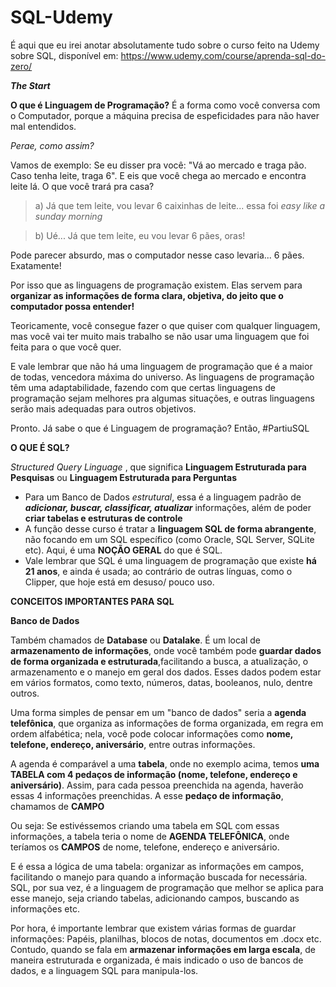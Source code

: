 # SQL-Udemy

É aqui que eu irei anotar absolutamente tudo sobre o curso feito na Udemy sobre SQL, disponível em: https://www.udemy.com/course/aprenda-sql-do-zero/

_**The Start**_

**O que é Linguagem de Programação?**
É a forma como você conversa com o Computador, porque a máquina precisa de espeficidades para não haver mal entendidos.

_Perae, como assim?_

Vamos de exemplo: Se eu disser pra você: "Vá ao mercado e traga pão. Caso tenha leite, traga 6". E eis que você chega ao mercado e encontra leite lá. O que você trará pra casa?

> a) Já que tem leite, vou levar 6 caixinhas de leite... essa foi _easy like a sunday morning_

> b) Ué... Já que tem leite, eu vou levar 6 pães, oras!

Pode parecer absurdo, mas o computador nesse caso levaria... 6 pães. Exatamente!

Por isso que as linguagens de programação existem. Elas servem para **organizar as informações de forma clara, objetiva, do jeito que o computador possa entender!**

Teoricamente, você consegue fazer o que quiser com qualquer linguagem, mas você vai ter muito mais trabalho se não usar uma linguagem que foi feita para o que você quer.

E vale lembrar que não há uma linguagem de programação que é a maior de todas, vencedora máxima do universo. As linguagens de programação têm uma adaptabilidade, fazendo com que certas linguagens de programação sejam melhores pra algumas situações, e outras linguagens serão mais adequadas para outros objetivos.

Pronto. Já sabe o que é Linguagem de programação? Então, #PartiuSQL

**O QUE É SQL?**

_Structured Query Linguage_ , que significa **Linguagem Estruturada para Pesquisas** ou **Linguagem Estruturada para Perguntas**
- Para um Banco de Dados _estrutural_, essa é a linguagem padrão de **_adicionar, buscar, classificar, atualizar_** informações, além de poder **criar tabelas e estruturas de controle**
- A função desse curso é tratar a **linguagem SQL de forma abrangente**, não focando em um SQL específico (como Oracle, SQL Server, SQLite etc). Aqui, é uma **NOÇÃO GERAL** do que é SQL.
- Vale lembrar que SQL é uma linguagem de programação que existe **há 21 anos**, e ainda é usada; ao contrário de outras línguas, como o Clipper, que hoje está em desuso/ pouco uso.

**CONCEITOS IMPORTANTES PARA SQL**

**Banco de Dados**

Também chamados de **Database** ou **Datalake**. É um local de  **armazenamento de informações**, onde você também pode **guardar dados de forma organizada e estruturada**,facilitando a busca, a atualização, o armazenamento e o manejo em geral dos dados.  Esses dados podem estar em vários formatos, como texto, números, datas, booleanos, nulo, dentre outros.

Uma forma simples de pensar em um "banco de dados" seria a **agenda telefônica**, que organiza as informações de forma organizada, em regra em ordem alfabética; nela, você pode colocar informações como **nome, telefone, endereço, aniversário**, entre outras informações.

A agenda é comparável a uma **tabela**, onde no exemplo acima, temos **uma TABELA com 4 pedaços de informação (nome, telefone, endereço e aniversário)**. Assim, para cada pessoa preenchida na agenda, haverão essas 4 informações preenchidas. A esse **pedaço de informação**, chamamos de **CAMPO** 

Ou seja: Se estivéssemos criando uma tabela em SQL com essas informações, a tabela teria o nome de **AGENDA TELEFÔNICA**, onde teríamos os **CAMPOS** de nome, telefone, endereço e aniversário.

E é essa a lógica de uma tabela: organizar as informações em campos, facilitando o manejo para quando a informação buscada for necessária. SQL, por sua vez, é a linguagem de programação que melhor se aplica para esse manejo, seja criando tabelas, adicionando campos, buscando as informações etc.


Por hora, é importante lembrar que existem várias formas de guardar informações: Papéis, planilhas, blocos de notas, documentos em .docx etc. Contudo, quando se fala em **armazenar informações em larga escala**, de maneira estruturada e organizada, é mais indicado o uso de bancos de dados, e a linguagem SQL para manipula-los.
